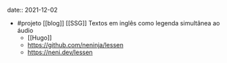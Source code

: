 date:: 2021-12-02

- #projeto [[blog]] [[SSG]] Textos em inglês como legenda simultânea ao áudio
	- [[Hugo]]
	- https://github.com/neninja/lessen
	- https://neni.dev/lessen